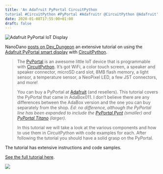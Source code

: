```yaml
---
title: 'An Adafruit PyPortal CircuitPython
tutorial #CircuitPython #PyPortal #Adafruitr @CircuitPython @Adafruit'
date: 2020-01-08T17:55:00+01:00
draft: false
---
```


![Adafruit PyPortal IoT Display](https://cdn-blog.adafruit.com/uploads/2020/01/Untitled-35.png)

NanoDano [posts on Dev\_Dungeon](https://www.devdungeon.com/content/pyportal-circuitpy-tutorial-adabox-011) an extensive tutorial on using the [Adafruit PyPortal smart display](https://www.adafruit.com/product/4116) with [CircuitPython](https://www.circuitpython.org/).

> The [PyPortal](https://www.adafruit.com/product/4116) is an awesome little IoT device that is programmable with [CircuitPython](https://www.circuitPython.org/). It’s got WiFi, a color touch screen, a speaker and speaker connector, microSD card slot, 8MB flash memory, a light sensor, a temperature sensor, a NeoPixel LED, a few JST connectors, and more!
> 
> You can buy a PyPortal at [Adafruit](https://www.adafruit.com/product/4116) (and resellers). This tutorial covers the PyPortal that came in AdaBox011. I don’t believe there are any differences between the AdaBox version and the one you can buy separately from the shop. _Ed: no difference, although the PyPortal line has been expanded to include the [PyPortal Pynt](https://www.adafruit.com/product/4465) (smaller) and [PyPortal Titano](https://www.adafruit.com/product/4444) (larger)._
> 
> In this tutorial we will take a look at the various components and how to use them in CircuitPython with code examples for each. After following the tutorial you should have a solid grasp on the PyPortal.

The tutorial has extensive instructions and code samples.

[See the full tutorial here](https://www.devdungeon.com/content/pyportal-circuitpy-tutorial-adabox-011).

![](https://cdn-blog.adafruit.com/uploads/2020/01/Capture-5-600x250.jpg)